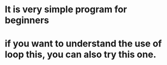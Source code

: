 # It is very simple program for beginners
# if you want to understand the use of loop this, you can also try this one.
